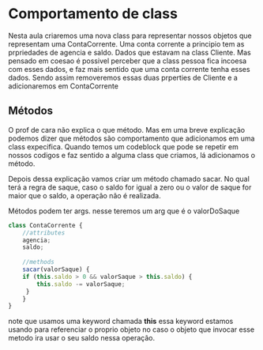 # Comportamento de class

Nesta aula criaremos uma nova class para representar nossos objetos que representam uma ContaCorrente. Uma
conta corrente a principio tem as prpriedades de agencia e saldo. Dados que estavam na class Cliente. Mas pensado
em coesao é possivel perceber que a class pessoa fica incoesa com esses dados, e faz mais sentido que uma conta 
corrente tenha esses dados. 
Sendo assim removeremos essas duas prperties de Cliente e a adicionaremos em ContaCorrente

## Métodos
O prof de cara não explica o que método. Mas em uma breve explicação podemos dizer que métodos são comportamento
que adicionamos em uma class expecifica. Quando temos um codeblock que pode se repetir em nossos codigos e faz 
sentido a alguma class que criamos, lá adicionamos o método.

Depois dessa explicação vamos criar um método chamado sacar. No qual terá a regra de saque, caso o saldo for igual
a zero ou o valor de saque for maior que o saldo, a operação não é realizada.

Métodos podem ter args. nesse teremos um arg que é o valorDoSaque

~~~ javascript
class ContaCorrente {
    //attributes
    agencia;
    saldo;
    
    //methods
    sacar(valorSaque) {
    if (this.saldo > 0 && valorSaque > this.saldo) {
        this.saldo -= valorSaque;
     }
    }
}
~~~

note que usamos uma keyword chamada __this__ essa keyword estamos usando para referenciar o proprio objeto
no caso o objeto que invocar esse metodo ira usar o seu saldo nessa operação. 
